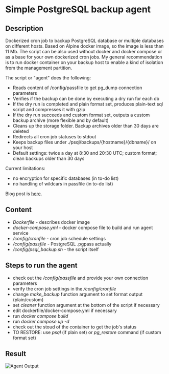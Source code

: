 # Simple PostgreSQL backup agent
## Description

Dockerized cron job to backup PostgreSQL database or multiple databases on different hosts. Based on Alpine docker image, so the image is less than 11 Mb. The script can be also used without docker and docker compose or as a base for your own dockerized cron jobs. My general recommendation is to run docker container on your backup host to enable a kind of isolation from the management partition. 

The script or "agent" does the following:

- Reads content of /config/passfile to get pg_dump connection parameters
- Verifies if the backup can be done by executing a dry run for each db
- If the dry run is completed and plain format set, produces plain-text sql script and compresses it with gzip
- If the dry run succeeds and custom format set, outputs a custom backup archive (more flexible and by default)
- Cleans up the storage folder. Backup archives older than 30 days are deleted
- Redirects all cron job statuses to stdout
- Keeps backup files under ./psql/backups/{hostname}/{dbname}/ on your host
- Default settings: twice a day at 8:30 and 20:30 UTC; custom format; clean backups older than 30 days

Current limitations: 

- no encryption for specific databases (in to-do list)
- no handling of wildcars in passfile (in to-do list)

Blog post is [here](https://rlevchenko.com/2022/11/05/simple-postgresql-backup-agent/).
## Content

- *Dockerfile* - describes docker image
- *docker-compose.yml* - docker compose file to build and run agent service
- */config/cronfile* - cron job schedule settings
- */config/passfile* - PostgreSQL .pgpass actually
- */config/psql_backup.sh* - the script itself

## Steps to run the agent

- check out the */config/passfile* and provide your own connection parameters 
- verify the cron job settings in the */config/cronfile* 
- change *make_backup* function argument to set format output (plain/custom)
- set *cleaner* function argument at the bottom of the script if necessary 
- edit dockerfile/docker-compose.yml if necessary
- run *docker compose build* 
- run *docker compose up -d*
- check out the stoud of the container to get the job's status
- TO RESTORE: use *psql* (if plain set) or *pg_restore* command (if custom format set)


## Result

![Agent Output](https://rlevchenko.files.wordpress.com/2022/11/image_2022-11-05_125314308.png)
